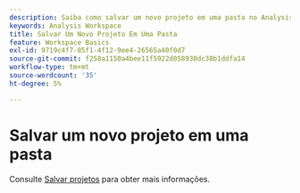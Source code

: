 ```yaml
---
description: Saiba como salvar um novo projeto em uma pasta no Analysis Workspace.
keywords: Analysis Workspace
title: Salvar Um Novo Projeto Em Uma Pasta
feature: Workspace Basics
exl-id: 9719c4f7-85f1-4f12-9ee4-26565a40f0d7
source-git-commit: f258a1150a4bee11f5922d058930dc38b1ddfa14
workflow-type: tm+mt
source-wordcount: '35'
ht-degree: 5%

---
```


# Salvar um novo projeto em uma pasta

Consulte [Salvar projetos](../save-projects.md#save) para obter mais informações.

<!-- Not in TOC anymore; irrelevant article

To save a new project to a specific folder, select the folder name in the Save project dialogue window.

1. In Workspace, create a new project.

    ![](/help/analyze/analysis-workspace/build-workspace-project/assets/save-to-folder1.png)

1. In the **Project** > **Save** dialogue, select a folder name from the Folder drop-down menu.

    ![](/help/analyze/analysis-workspace/build-workspace-project/assets/save-to-folder2.png)

1. Click **Save**.

    The project is saved in the selected folder.

-->